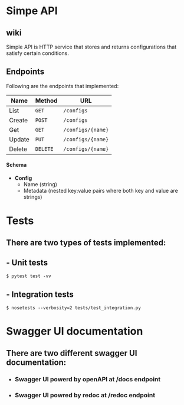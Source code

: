 # Simpe API


## wiki

Simple API is HTTP service that stores and returns configurations that satisfy certain conditions.

  
## Endpoints 

Following are the endpoints that implemented:

| Name   | Method      | URL
| ---    | ---         | ---
| List   | `GET`       | `/configs`
| Create | `POST`      | `/configs`
| Get    | `GET`       | `/configs/{name}`
| Update | `PUT` | `/configs/{name}`
| Delete | `DELETE`    | `/configs/{name}`


#### Schema

- **Config**
  - Name (string)
  - Metadata (nested key:value pairs where both key and value are strings)

# Tests

## There are two types of tests implemented:

## - **Unit tests**
```shell
$ pytest test -vv
```

## - **Integration tests**
```shell 
$ nosetests --verbosity=2 tests/test_integration.py
```

# Swagger UI documentation

## There are two different swagger UI documentation:

- ### Swagger UI powerd by openAPI at **/docs** endpoint
- ### Swagger UI powred by redoc at **/redoc** endpoint